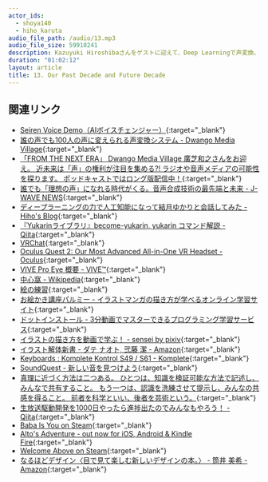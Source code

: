 ```yaml
---
actor_ids:
  - shoya140
  - hiho_karuta
audio_file_path: /audio/13.mp3
audio_file_size: 59910241
description: Kazuyuki Hiroshibaさんをゲストに迎えて、Deep Learningで声変換、次の10年でやりたいこと、生放送駆動開発などについて話しました。
duration: "01:02:12"
layout: article
title: 13. Our Past Decade and Future Decade
---
```


## 関連リンク

* [Seiren Voice Demo（AIボイスチェンジャー）](https://seiren-voice.dmv.nico/){:target="_blank"}
* [誰の声でも100人の声に変えられる声変換システム - Dwango Media Village](https://dmv.nico/ja/articles/seiren_voice/){:target="_blank"}
* [「FROM THE NEXT ERA」 Dwango Media Village 廣芝和之さんをお迎え。 近未来は「声」の権利が注目を集める?! ラジオや音声メディアの可能性を探ります。 ポッドキャストではロング版配信中！](https://twitter.com/iwera813/status/1335586235910246401){:target="_blank"}
* [誰でも「理想の声」になれる時代がくる。音声合成技術の最先端と未来 - J-WAVE NEWS](https://news.j-wave.co.jp/2020/12/post-7105.html){:target="_blank"}
* [ディープラーニングの力で人工知能になって結月ゆかりと会話してみた - Hiho's Blog](https://blog.hiroshiba.jp/talk-to-yuduki-yukari-with-deep-learning-power/){:target="_blank"}
* [『Yukarinライブラリ』become-yukarin, yukarin コマンド解説 - Qiita](https://qiita.com/atticatticattic/items/37441f3be6916cd1e73a){:target="_blank"}
* [VRChat](https://hello.vrchat.com/){:target="_blank"}
* [Oculus Quest 2: Our Most Advanced All-in-One VR Headset - Oculus](https://www.oculus.com/quest-2/){:target="_blank"}
* [VIVE Pro Eye 概要 - VIVE™](https://www.vive.com/jp/product/vive-pro-eye/overview/){:target="_blank"}
* [中心窩 - Wikipedia](https://ja.wikipedia.org/wiki/%E4%B8%AD%E5%BF%83%E7%AA%A9){:target="_blank"}
* [絵の練習](https://twitter.com/shoya140/status/1329576780726996997){:target="_blank"}
* [お絵かき講座パルミー - イラストマンガの描き方が学べるオンライン学習サイト](https://www.palmie.jp/){:target="_blank"}
* [ドットインストール - 3分動画でマスターできるプログラミング学習サービス](https://dotinstall.com/){:target="_blank"}
* [イラストの描き方を動画で学ぶ！ - sensei by pixiv](https://sensei.pixiv.net/){:target="_blank"}
* [イラスト解体新書 - ダテ ナオト, 弐藤 潔 - Amazon](https://www.amazon.co.jp/%E3%82%A4%E3%83%A9%E3%82%B9%E3%83%88%E8%A7%A3%E4%BD%93%E6%96%B0%E6%9B%B8-%E3%83%80%E3%83%86-%E3%83%8A%E3%82%AA%E3%83%88-ebook/dp/B07BF7FHZ8){:target="_blank"}
* [Keyboards : Komplete Kontrol S49 / S61 - Komplete](https://www.native-instruments.com/en/products/komplete/keyboards/komplete-kontrol-s49-s61/){:target="_blank"}
* [SoundQuest - 新しい音を見つけよう](https://soundquest.jp/){:target="_blank"}
* [真理に近づく方法は二つある。 ひとつは、知識を検証可能な方法で記述し、みんなで共有すること。 もう一つは、認識を洗練させて提示し、みんなの共感を得ること。 前者を科学といい、後者を芸術という。](https://twitter.com/Yam_eye/status/871761918775644160){:target="_blank"}
* [生放送駆動開発を1000日やったら進捗出たのでみんなもやろう！ - Qiita](https://qiita.com/Hiroshiba/items/86b9ec67029d5f2b33f8){:target="_blank"}
* [Baba Is You on Steam](https://store.steampowered.com/app/736260/Baba_Is_You/){:target="_blank"}
* [Alto's Adventure - out now for iOS, Android & Kindle Fire](http://altosadventure.com/){:target="_blank"}
* [Welcome Above on Steam](https://store.steampowered.com/app/912660/Welcome_Above/){:target="_blank"}
* [なるほどデザイン〈目で見て楽しむ新しいデザインの本。〉 - 筒井 美希 - Amazon](https://www.amazon.co.jp/%E3%81%AA%E3%82%8B%E3%81%BB%E3%81%A9%E3%83%87%E3%82%B6%E3%82%A4%E3%83%B3%E3%80%88%E7%9B%AE%E3%81%A7%E8%A6%8B%E3%81%A6%E6%A5%BD%E3%81%97%E3%82%80%E6%96%B0%E3%81%97%E3%81%84%E3%83%87%E3%82%B6%E3%82%A4%E3%83%B3%E3%81%AE%E6%9C%AC%E3%80%82%E3%80%89-%E7%AD%92%E4%BA%95-%E7%BE%8E%E5%B8%8C/dp/4844365177/ref=tmm_hrd_swatch_0?_encoding=UTF8&qid=&sr=){:target="_blank"}